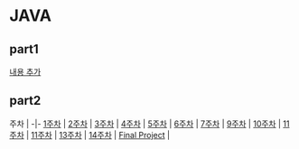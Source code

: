 # JAVA

## part1

[내용 추가](./part1/java_8.md)

## part2

주차 | 
-|-
[1주차](./part2/java_1.md) |
[2주차](./part2/java_2.md) |
[3주차](./part2/java_3.md) |
[4주차](./part2/java_4.md) |
[5주차](./part2/java_5.md) |
[6주차](./part2/java_6.md) |
[7주차](./part2/java_7.md) |
[9주차](./part2/java_9.md) |
[10주차](./part2/java_10.md) |
[11주차](./part2/java_11.md) |
[11주차](./part2/java_12.md) |
[13주차](./part2/java_13.md) |
[14주차](./part2/java_14.md) |
[Final Project](./part2/Vote.java) |